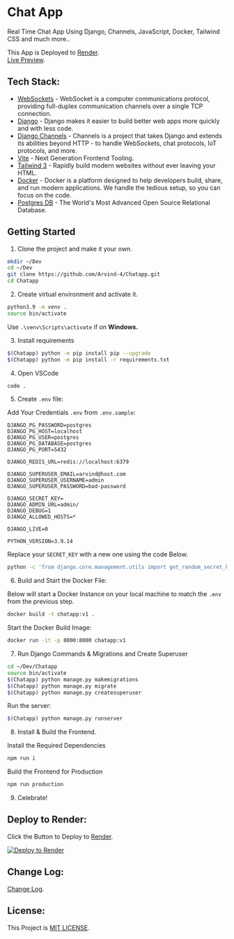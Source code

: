 # Chat App

Real Time Chat App Using Django, Channels, JavaScript, Docker, Tailwind CSS and much more..

This App is Deployed to [Render](https://render.com). <br/>
[Live Preview](https://chatapp-2.onrender.com/).

## Tech Stack:

- [WebSockets](https://developer.mozilla.org/en-US/docs/Web/API/WebSockets_API) - WebSocket is a computer communications protocol, providing full-duplex communication channels over a single TCP connection.
- [Django](https://www.djangoproject.com/) - Django makes it easier to build better web apps more quickly and with less code.
- [Django Channels](https://channels.readthedocs.io/en/stable/) - Channels is a project that takes Django and extends its abilities beyond HTTP - to handle WebSockets, chat protocols, IoT protocols, and more.
- [Vite](https://vitejs.dev/) - Next Generation Frontend Tooling.
- [Tailwind 3](https://tailwindcss.com/) - Rapidly build modern websites without ever leaving your HTML.
- [Docker](https://www.docker.com/) - Docker is a platform designed to help developers build, share, and run modern applications. We handle the tedious setup, so you can focus on the code.
- [Postgres DB](https://www.postgresql.org/) - The World's Most Advanced Open Source Relational Database.

## Getting Started

1. Clone the project and make it your own.
```bash
mkdir ~/Dev
cd ~/Dev
git clone https://github.com/Arvind-4/Chatapp.git
cd Chatapp
```

2. Create virtual environment and activate it.

```bash
python3.9 -m venv .
source bin/activate
```
Use `.\venv\Scripts\activate` if on **Windows.**

3. Install requirements
```bash
$(Chatapp) python -m pip install pip --upgrade
$(Chatapp) python -m pip install -r requirements.txt
```

4. Open VSCode
```bash
code .
```

5. Create `.env` file:

Add Your Credentials `.env` from `.env.sample`:
```
DJANGO_PG_PASSWORD=postgres
DJANGO_PG_HOST=localhost
DJANGO_PG_USER=postgres
DJANGO_PG_DATABASE=postgres
DJANGO_PG_PORT=5432

DJANGO_REDIS_URL=redis://localhost:6379

DJANGO_SUPERUSER_EMAIL=arvind@host.com
DJANGO_SUPERUSER_USERNAME=admin
DJANGO_SUPERUSER_PASSWORD=bad-password

DJANGO_SECRET_KEY=
DJANGO_ADMIN_URL=admin/
DJANGO_DEBUG=1
DJANGO_ALLOWED_HOSTS=*

DJANGO_LIVE=0

PYTHON_VERSION=3.9.14
```
Replace your `SECRET_KEY` with a new one using the code Below.

```bash
python -c 'from django.core.management.utils import get_random_secret_key; print(get_random_secret_key())'
```

6. Build and Start the Docker File:

Below will start a Docker Instance on your local machine to match the `.env` from the previous step.
```bash
docker build -t chatapp:v1 .
```
Start the Docker Build Image:
```bash
docker run -it -p 8000:8000 chatapp:v1
```

7. Run Django Commands & Migrations and Create Superuser
```bash
cd ~/Dev/Chatapp
source bin/activate
$(Chatapp) python manage.py makemigrations
$(Chatapp) python manage.py migrate
$(Chatapp) python manage.py createsuperuser
```

Run the server:
```bash
$(Chatapp) python manage.py runserver
```

8. Install & Build the Frontend.

Install the Required Dependencies
```bash
npm run i
```
Build the Frontend for Production
```bash
npm run production
```

9. Celebrate!

## Deploy to Render:
Click the Button to Deploy to [Render](https://render.com/).

[![Deploy to Render](https://render.com/images/deploy-to-render-button.svg)](https://render.com/deploy?repo=https://github.com/Arvind-4/Chatapp)

## Change Log:
[Change Log](https://github.com/Arvind-4/Chatapp/commits/main).

## License:
This Project is [MIT LICENSE](https://github.com/Arvind-4/Chatapp/blob/main/LICENSE).
